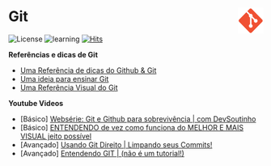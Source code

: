 # Git <img src="images/Git_icon.png" width="10%" height="10%" align="right" valign="center"/> 

![License](https://img.shields.io/badge/Code%20License-GNU-green.svg)
![learning](https://img.shields.io/badge/Git-learning-green.svg)
[![Hits](https://hits.seeyoufarm.com/api/count/incr/badge.svg?url=https%3A%2F%2Fgithub.com%2Fwalissonaguirra%2Fgit&count_bg=%2379C83D&title_bg=%23555555&icon=&icon_color=%23E7E7E7&title=Views&edge_flat=false)](https://hits.seeyoufarm.com)

**Referências e dicas de Git**
- [Uma Referência de dicas do Github & Git](https://training.github.com/downloads/pt_BR/github-git-cheat-sheet/)
- [Uma ideia para ensinar Git](https://rachelcarmena.github.io/2018/12/12/how-to-teach-git.html)
- [Uma Referência Visual do Git](https://marklodato.github.io/visual-git-guide/index-pt.html#technical-notes)

**Youtube Videos**
- [Básico] [Websérie: Git e Github para sobrevivência | com DevSoutinho](https://youtube.com/playlist?list=PLh2Y_pKOa4Uf-cUQOVNGlz_GVHx8QYoE6&si=Uv7pxfg435eUbQQg)
- [Básico] [ENTENDENDO de vez como funciona do MELHOR E MAIS VISUAL jeito possível](https://www.youtube.com/watch?v=4-tfJ-ZyA0Q)
- [Avançado] [Usando Git Direito | Limpando seus Commits!](https://www.youtube.com/watch?v=6OokP-NE49k&t=1347s)
- [Avançado] [Entendendo GIT | (não é um tutorial!)](https://www.youtube.com/watch?v=6Czd1Yetaac)
